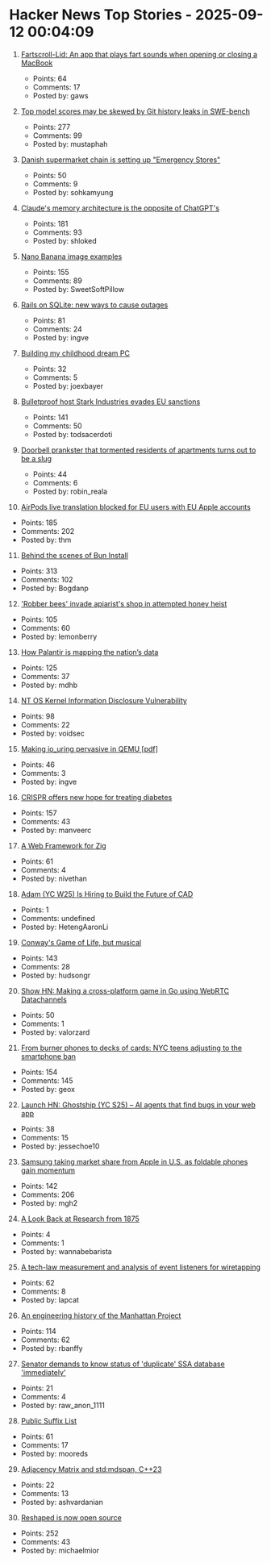 # Hacker News Top Stories - 2025-09-12 00:04:09

1. [Fartscroll-Lid: An app that plays fart sounds when opening or closing a MacBook](https://github.com/iannuttall/fartscroll-lid)
   - Points: 64
   - Comments: 17
   - Posted by: gaws

2. [Top model scores may be skewed by Git history leaks in SWE-bench](https://github.com/SWE-bench/SWE-bench/issues/465)
   - Points: 277
   - Comments: 99
   - Posted by: mustaphah

3. [Danish supermarket chain is setting up "Emergency Stores"](https://swiss.social/@swaldorff/115186445638788782)
   - Points: 50
   - Comments: 9
   - Posted by: sohkamyung

4. [Claude's memory architecture is the opposite of ChatGPT's](https://www.shloked.com/writing/claude-memory)
   - Points: 181
   - Comments: 93
   - Posted by: shloked

5. [Nano Banana image examples](https://github.com/PicoTrex/Awesome-Nano-Banana-images/blob/main/README_en.md)
   - Points: 155
   - Comments: 89
   - Posted by: SweetSoftPillow

6. [Rails on SQLite: new ways to cause outages](https://andre.arko.net/2025/09/11/rails-on-sqlite-exciting-new-ways-to-cause-outages/)
   - Points: 81
   - Comments: 24
   - Posted by: ingve

7. [Building my childhood dream PC](https://fabiensanglard.net/2168/)
   - Points: 32
   - Comments: 5
   - Posted by: joexbayer

8. [Bulletproof host Stark Industries evades EU sanctions](https://krebsonsecurity.com/2025/09/bulletproof-host-stark-industries-evades-eu-sanctions/)
   - Points: 141
   - Comments: 50
   - Posted by: todsacerdoti

9. [Doorbell prankster that tormented residents of apartments turns out to be a slug](https://www.theguardian.com/world/2025/sep/08/doorbell-prankster-that-tormented-residents-of-german-apartments-turns-out-to-be-a-slug)
   - Points: 44
   - Comments: 6
   - Posted by: robin_reala

10. [AirPods live translation blocked for EU users with EU Apple accounts](https://www.macrumors.com/2025/09/11/airpods-live-translation-eu-restricted/)
   - Points: 185
   - Comments: 202
   - Posted by: thm

11. [Behind the scenes of Bun Install](https://bun.com/blog/behind-the-scenes-of-bun-install)
   - Points: 313
   - Comments: 102
   - Posted by: Bogdanp

12. ['Robber bees' invade apiarist's shop in attempted honey heist](https://www.cbc.ca/news/canada/british-columbia/robber-bees-terrace-bc-apiary-1.7627532)
   - Points: 105
   - Comments: 60
   - Posted by: lemonberry

13. [How Palantir is mapping the nation’s data](https://theconversation.com/when-the-government-can-see-everything-how-one-company-palantir-is-mapping-the-nations-data-263178)
   - Points: 125
   - Comments: 37
   - Posted by: mdhb

14. [NT OS Kernel Information Disclosure Vulnerability](https://www.crowdfense.com/nt-os-kernel-information-disclosure-vulnerability-cve-2025-53136/)
   - Points: 98
   - Comments: 22
   - Posted by: voidsec

15. [Making io_uring pervasive in QEMU [pdf]](https://vmsplice.net/~stefan/stefanha-kvm-forum-2025.pdf)
   - Points: 46
   - Comments: 3
   - Posted by: ingve

16. [CRISPR offers new hope for treating diabetes](https://www.wired.com/story/no-more-injections-crispr-offers-new-hope-for-treating-diabetes/)
   - Points: 157
   - Comments: 43
   - Posted by: manveerc

17. [A Web Framework for Zig](https://www.jetzig.dev/)
   - Points: 61
   - Comments: 4
   - Posted by: nivethan

18. [Adam (YC W25) Is Hiring to Build the Future of CAD](https://www.ycombinator.com/companies/adam/jobs/q6td4uk-founding-engineer)
   - Points: 1
   - Comments: undefined
   - Posted by: HetengAaronLi

19. [Conway's Game of Life, but musical](https://www.hudsong.dev/digital-darwin)
   - Points: 143
   - Comments: 28
   - Posted by: hudsongr

20. [Show HN: Making a cross-platform game in Go using WebRTC Datachannels](https://pion.ly/blog/making-a-game-with-pion/)
   - Points: 50
   - Comments: 1
   - Posted by: valorzard

21. [From burner phones to decks of cards: NYC teens adjusting to the smartphone ban](https://gothamist.com/news/from-burner-phones-to-decks-of-cards-nyc-teens-are-adjusting-to-the-smartphone-ban)
   - Points: 154
   - Comments: 145
   - Posted by: geox

22. [Launch HN: Ghostship (YC S25) – AI agents that find bugs in your web app](undefined)
   - Points: 38
   - Comments: 15
   - Posted by: jessechoe10

23. [Samsung taking market share from Apple in U.S. as foldable phones gain momentum](https://www.cnbc.com/2025/08/16/samsungs-us-market-share-apple-rivalry-foldable-phones.html)
   - Points: 142
   - Comments: 206
   - Posted by: mgh2

24. [A Look Back at Research from 1875](https://bcmullins.github.io/research-from-1875/)
   - Points: 4
   - Comments: 1
   - Posted by: wannabebarista

25. [A tech-law measurement and analysis of event listeners for wiretapping](https://arxiv.org/abs/2508.19825)
   - Points: 62
   - Comments: 8
   - Posted by: lapcat

26. [An engineering history of the Manhattan Project](https://www.construction-physics.com/p/an-engineering-history-of-the-manhattan)
   - Points: 114
   - Comments: 62
   - Posted by: rbanffy

27. [Senator demands to know status of 'duplicate' SSA database 'immediately'](https://www.theregister.com/2025/09/11/ssa_doge_whistleblower_demand/)
   - Points: 21
   - Comments: 4
   - Posted by: raw_anon_1111

28. [Public Suffix List](https://publicsuffix.org/)
   - Points: 61
   - Comments: 17
   - Posted by: mooreds

29. [Adjacency Matrix and std:mdspan, C++23](https://www.cppstories.com/2025/cpp23_mdspan_adj/)
   - Points: 22
   - Comments: 13
   - Posted by: ashvardanian

30. [Reshaped is now open source](https://reshaped.so/blog/reshaped-oss)
   - Points: 252
   - Comments: 43
   - Posted by: michaelmior

